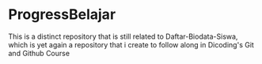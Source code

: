 # ProgressBelajar
This is a distinct repository that is still related to Daftar-Biodata-Siswa, which is yet again a repository that i create to follow along in Dicoding's Git and Github Course
